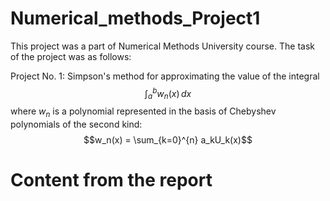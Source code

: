 # Numerical_methods_Project1

This project was a part of Numerical Methods University course. 
The task of the project was as follows:


Project No. 1: Simpson's method for approximating the value of the integral $$\int_{a}^{b} w_n(x) \,dx$$ where $w_n$ is a polynomial represented in the basis of Chebyshev polynomials of the second kind:
$$w_n(x) = \sum_{k=0}^{n} a_kU_k(x)$$

# Content from the report




